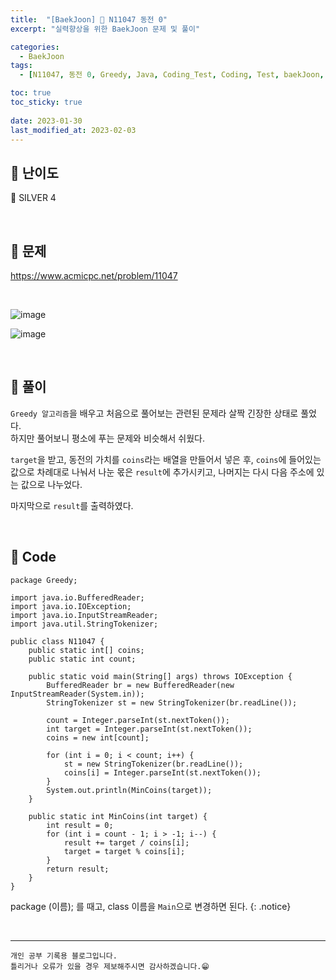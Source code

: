 ```yaml
---
title:  "[BaekJoon] 🥈 N11047 동전 0"
excerpt: "실력향상을 위한 BaekJoon 문제 및 풀이"

categories:
  - BaekJoon
tags:
  - [N11047, 동전 0, Greedy, Java, Coding_Test, Coding, Test, baekJoon, 백준]

toc: true
toc_sticky: true
 
date: 2023-01-30
last_modified_at: 2023-02-03
---
```


## 📌 난이도

  🥈 SILVER 4

<br>

## 📌 문제

<https://www.acmicpc.net/problem/11047>

<br>

![image](https://user-images.githubusercontent.com/37824506/215448977-a0fe3688-1dea-4d41-a1b0-08867cd5221b.png)

![image](https://user-images.githubusercontent.com/37824506/215449030-b9343200-18e5-486e-8158-3f0545f42f3d.png)


<br>

## 📌 풀이  

`Greedy 알고리즘`을 배우고 처음으로 풀어보는 관련된 문제라 살짝 긴장한 상태로 풀었다.  
하지만 풀어보니 평소에 푸는 문제와 비슷해서 쉬웠다. 

`target`을 받고, 동전의 가치를 `coins`라는 배열을 만들어서 넣은 후, `coins`에 들어있는 값으로 차례대로 나눠서 나눈 몫은 `result`에 추가시키고, 나머지는 다시 다음 주소에 있는 값으로 나누었다.  

마지막으로 `result`를 출력하였다.  

<br>

## 📌 Code

```
package Greedy;

import java.io.BufferedReader;
import java.io.IOException;
import java.io.InputStreamReader;
import java.util.StringTokenizer;

public class N11047 {
    public static int[] coins;
    public static int count;

    public static void main(String[] args) throws IOException {
        BufferedReader br = new BufferedReader(new InputStreamReader(System.in));
        StringTokenizer st = new StringTokenizer(br.readLine());

        count = Integer.parseInt(st.nextToken());
        int target = Integer.parseInt(st.nextToken());
        coins = new int[count];

        for (int i = 0; i < count; i++) {
            st = new StringTokenizer(br.readLine());
            coins[i] = Integer.parseInt(st.nextToken());
        }
        System.out.println(MinCoins(target));
    }

    public static int MinCoins(int target) {
        int result = 0;
        for (int i = count - 1; i > -1; i--) {
            result += target / coins[i];
            target = target % coins[i];
        }
        return result;
    }
}
```

package (이름); 를 때고, class 이름을 `Main`으로 변경하면 된다.
{: .notice} 



<br>


***
    개인 공부 기록용 블로그입니다.
    틀리거나 오류가 있을 경우 제보해주시면 감사하겠습니다.😁